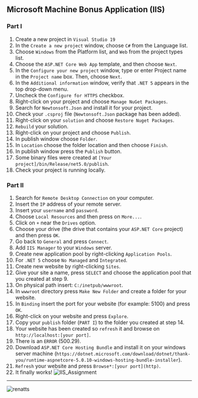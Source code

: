 ## Microsoft Machine Bonus Application (IIS)
### Part I
1. Create a new project in `Visual Studio 19`
2. In the `Create a new project` window, choose `C#` from the Language list.
3. Choose `Windows` from the Platform list, and `Web` from the project types list.
4. Choose the `ASP.NET Core Web App` template, and then choose `Next`.
5. In the `Configure your new project` window, type or enter Project name in the `Project name` box. Then, choose `Next`.
6. In the `Additional information` window, verify that `.NET 5` appears in the top drop-down menu.
7. Uncheck the `Configure for HTTPS` checkbox.
8. Right-click on your project and choose `Manage NuGet Packages`.
9. Search for `Newtonsoft.Json` and install it for your project.
10. Check your `.csproj` file (`Newtonsoft.Json` package has been added).
11. Right-click on your `solution` and choose `Restore Nuget Packages`.
12. `Rebuild` your solution.
13. Right-click on your project and choose `Publish`.
14. In publish window choose `Folder`.
15. In `Location` choose the folder location and then choose `Finish`.
16. In publish window press the `Publish` button.
17. Some binary files were created at `[Your project]/bin/Release/net5.0/publish`.
18. Check your project is running locally.

### Part II
1. Search for `Remote Desktop Connection` on your computer.
2. Insert the `IP` address of your remote server.
3. Insert your `username` and `password`.
4. Choose `Local Resources` and then press on `More...`.
5. Click on `+` near the `Drives` option.
6. Choose your drive (the drive that contains your `ASP.NET Core` project) and then press `OK`.
7. Go back to `General` and press `Connect`.
8. Add `IIS Manager` to your `Windows` server.
9. Create new application pool by right-clicking `Application Pools`.
10. For `.NET 5` choose `No Managed` and `Integrated`.
11. Create new website by right-clicking `Sites`.
12. Give your site a name, press `SELECT` and choose the application pool that you created at step 9.
13. On physical path insert: `C:/inetpub/wwwroot`.
14. In `wwwroot` directory press `Make New Folder` and create a folder for your website.
15. In `Binding` insert the port for your website (for example: 5100) and press `OK`.
16. Right-click on your website and press `Explore`.
17. Copy your `publish` folder (`PART I`) to the folder you created at step 14.
18. Your website has been created so `refresh` it and browse on `http://localhost:[your port]`.
19. There is an `ERROR` (500.29).
20. Download `ASP.NET Core Hosting Bundle` and install it on your windows server machine
    (`https://dotnet.microsoft.com/download/dotnet/thank-you/runtime-aspnetcore-5.0.10-windows-hosting-bundle-installer`).
22. `Refresh` your website and press `Browse*:[your port](http)`.
23. It finally works!
![IIS_Assignment](https://user-images.githubusercontent.com/83014719/135459068-4f912cbd-e145-4b67-b1df-e0ceca708170.png)

---

<img align="center" src="https://img.shields.io/badge/.NET-5C2D91?style=for-the-badge&logo=asp.net&logoColor=white" alt="renatts"/>
 	
